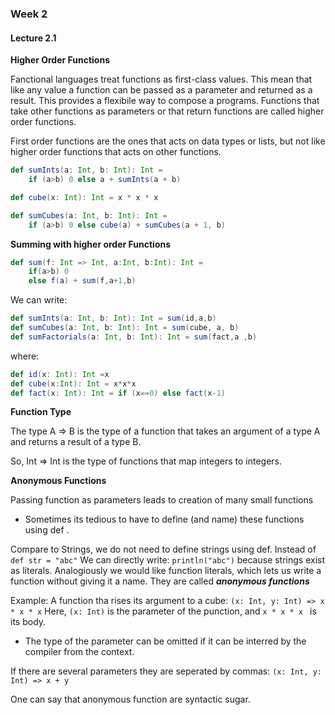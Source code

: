 ### Week 2

#### Lecture 2.1

**Higher Order Functions**

Fanctional languages treat functions as first-class values.
This mean that like any value a function can be passed as a parameter and returned as a result.
This provides a flexibile way to compose a programs.
Functions that take other functions as parameters or that return functions are called higher order functions.

First order functions are the ones that acts on data types or lists, but not like higher order functions that acts on other functions.
```Scala
def sumInts(a: Int, b: Int): Int =
    if (a>b) 0 else a + sumInts(a + b)

def cube(x: Int): Int = x * x * x

def sumCubes(a: Int, b: Int): Int =
    if (a>b) 0 else cube(a) + sumCubes(a + 1, b)
```
**Summing with higher order Functions**
```Scala
def sum(f: Int => Int, a:Int, b:Int): Int =
    if(a>b) 0
    else f(a) + sum(f,a+1,b)
```
We can write:
```Scala
def sumInts(a: Int, b: Int): Int = sum(id,a,b)
def sumCubes(a: Int, b: Int): Int = sum(cube, a, b)
def sumFactorials(a: Int, b: Int): Int = sum(fact,a ,b)
```
where:
```Scala
def id(x: Int): Int =x
def cube(x:Int): Int = x*x*x
def fact(x: Int): Int = if (x==0) else fact(x-1)
```
**Function Type**

The type A => B is the type of a function that takes an argument of a type A and returns a result of a type B.

So, Int => Int is the type of functions that map integers to integers.

**Anonymous Functions**

Passing function as parameters leads to creation of many small functions
- Sometimes its tedious to have to define (and name) these functions using def .

Compare to Strings, we do not need to define strings using def.
Instead of `def str = "abc"`
We can directly  write:
`println("abc")`
because strings exist as literals. Analogiously we would like function literals, which lets us write a function without giving it a name.
They are called ***anonymous functions***

Example: A function tha rises its argument to a cube:
`(x: Int, y: Int) => x * x * x`
Here, `(x: Int)` is the parameter of the punction, and `x * x * x ` is its body.
- The type of the parameter can be omitted if it can be interred by the compiler from the context.

If there are several parameters they are seperated by commas:
`(x: Int, y: Int) => x + y`

One can say that anonymous function are syntactic sugar.

